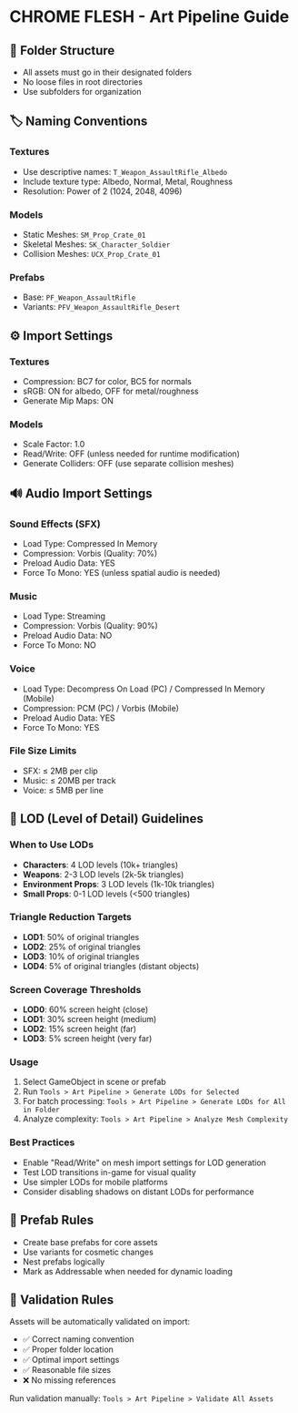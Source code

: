 # CHROME FLESH - Art Pipeline Guide

## 📁 Folder Structure
- All assets must go in their designated folders
- No loose files in root directories
- Use subfolders for organization

## 🏷️ Naming Conventions
### Textures
- Use descriptive names: `T_Weapon_AssaultRifle_Albedo`
- Include texture type: Albedo, Normal, Metal, Roughness
- Resolution: Power of 2 (1024, 2048, 4096)

### Models
- Static Meshes: `SM_Prop_Crate_01`
- Skeletal Meshes: `SK_Character_Soldier`
- Collision Meshes: `UCX_Prop_Crate_01`

### Prefabs
- Base: `PF_Weapon_AssaultRifle`
- Variants: `PFV_Weapon_AssaultRifle_Desert`

## ⚙️ Import Settings

### Textures
- Compression: BC7 for color, BC5 for normals
- sRGB: ON for albedo, OFF for metal/roughness
- Generate Mip Maps: ON

### Models
- Scale Factor: 1.0
- Read/Write: OFF (unless needed for runtime modification)
- Generate Colliders: OFF (use separate collision meshes)

## 🔊 Audio Import Settings

### Sound Effects (SFX)
- Load Type: Compressed In Memory
- Compression: Vorbis (Quality: 70%)
- Preload Audio Data: YES
- Force To Mono: YES (unless spatial audio is needed)

### Music
- Load Type: Streaming  
- Compression: Vorbis (Quality: 90%)
- Preload Audio Data: NO
- Force To Mono: NO

### Voice
- Load Type: Decompress On Load (PC) / Compressed In Memory (Mobile)
- Compression: PCM (PC) / Vorbis (Mobile)
- Preload Audio Data: YES
- Force To Mono: YES

### File Size Limits
- SFX: ≤ 2MB per clip
- Music: ≤ 20MB per track  
- Voice: ≤ 5MB per line

## 🎯 LOD (Level of Detail) Guidelines

### When to Use LODs
- **Characters**: 4 LOD levels (10k+ triangles)
- **Weapons**: 2-3 LOD levels (2k-5k triangles)  
- **Environment Props**: 3 LOD levels (1k-10k triangles)
- **Small Props**: 0-1 LOD levels (<500 triangles)

### Triangle Reduction Targets
- **LOD1**: 50% of original triangles
- **LOD2**: 25% of original triangles  
- **LOD3**: 10% of original triangles
- **LOD4**: 5% of original triangles (distant objects)

### Screen Coverage Thresholds
- **LOD0**: 60% screen height (close)
- **LOD1**: 30% screen height (medium)
- **LOD2**: 15% screen height (far)
- **LOD3**: 5% screen height (very far)

### Usage
1. Select GameObject in scene or prefab
2. Run `Tools > Art Pipeline > Generate LODs for Selected`
3. For batch processing: `Tools > Art Pipeline > Generate LODs for All in Folder`
4. Analyze complexity: `Tools > Art Pipeline > Analyze Mesh Complexity`

### Best Practices
- Enable "Read/Write" on mesh import settings for LOD generation
- Test LOD transitions in-game for visual quality
- Use simpler LODs for mobile platforms
- Consider disabling shadows on distant LODs for performance

## 🔄 Prefab Rules
- Create base prefabs for core assets
- Use variants for cosmetic changes
- Nest prefabs logically
- Mark as Addressable when needed for dynamic loading

## 🚫 Validation Rules
Assets will be automatically validated on import:
- ✅ Correct naming convention
- ✅ Proper folder location  
- ✅ Optimal import settings
- ✅ Reasonable file sizes
- ❌ No missing references

Run validation manually: `Tools > Art Pipeline > Validate All Assets`